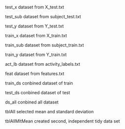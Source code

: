 test_x         dataset from X_test.txt

test_sub       dataset from subject_test.txt

test_y         dataset from Y_test.txt

train_x        dataset from X_train.txt

train_sub      dataset from subject_train.txt

train_y        dataset from Y_train.txt

act_lb         dataset from activity_labels.txt

feat           dataset from features.txt

train_ds       conbined dataset of train

test_ds        conbined dataset of test

ds_all         conbined all dataset

tblAll         selected mean and standard deviation

tblAllMltMean  created second, independent tidy data set  
